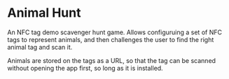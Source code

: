 # Animal Hunt

An NFC tag demo scavenger hunt game. Allows configuruing a set of NFC tags to represent animals, and then challenges the user to find the right animal tag and scan it.

Animals are stored on the tags as a URL, so that the tag can be scanned without opening the app first, so long as it is installed.
